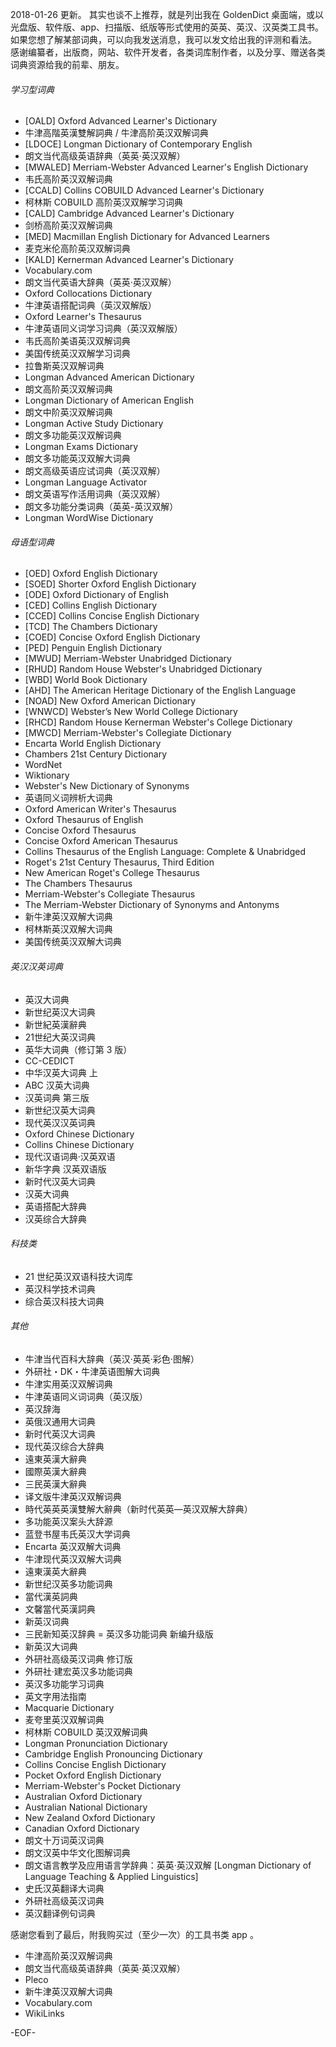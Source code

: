 2018-01-26 更新。
其实也谈不上推荐，就是列出我在 GoldenDict 桌面端，或以光盘版、软件版、app、扫描版、纸版等形式使用的英英、英汉、汉英类工具书。
如果您想了解某部词典，可以向我发送消息，我可以发文给出我的评测和看法。
感谢编纂者，出版商，网站、软件开发者，各类词库制作者，以及分享、赠送各类词典资源给我的前辈、朋友。

###### 学习型词典
- [OALD] Oxford Advanced Learner's Dictionary
- 牛津高階英漢雙解詞典 / 牛津高阶英汉双解词典
- [LDOCE] Longman Dictionary of Contemporary English
- 朗文当代高级英语辞典（英英·英汉双解）
- [MWALED] Merriam-Webster Advanced Learner's English Dictionary
- 韦氏高阶英汉双解词典
- [CCALD] Collins COBUILD Advanced Learner's Dictionary
- 柯林斯 COBUILD 高阶英汉双解学习词典
- [CALD] Cambridge Advanced Learner's Dictionary
- 剑桥高阶英汉双解词典
- [MED] Macmillan English Dictionary for Advanced Learners
- 麦克米伦高阶英汉双解词典
- [KALD] Kernerman Advanced Learner's Dictionary
- Vocabulary.com
- 朗文当代英语大辞典（英英·英汉双解）
- Oxford Collocations Dictionary
- 牛津英语搭配词典（英汉双解版）
- Oxford Learner's Thesaurus
- 牛津英语同义词学习词典（英汉双解版）
- 韦氏高阶美语英汉双解词典
- 美国传统英汉双解学习词典
- 拉鲁斯英汉双解词典
- Longman Advanced American Dictionary
- 朗文高阶英汉双解词典
- Longman Dictionary of American English
- 朗文中阶英汉双解词典
- Longman Active Study Dictionary
- 朗文多功能英汉双解词典
- Longman Exams Dictionary
- 朗文多功能英汉双解大词典
- 朗文高级英语应试词典（英汉双解）
- Longman Language Activator
- 朗文英语写作活用词典（英汉双解）
- 朗文多功能分类词典（英英-英汉双解）
- Longman WordWise Dictionary

###### 母语型词典
- [OED] Oxford English Dictionary
- [SOED] Shorter Oxford English Dictionary
- [ODE] Oxford Dictionary of English
- [CED] Collins English Dictionary
- [CCED] Collins Concise English Dictionary
- [TCD] The Chambers Dictionary
- [COED] Concise Oxford English Dictionary
- [PED] Penguin English Dictionary
- [MWUD] Merriam-Webster Unabridged Dictionary
- [RHUD] Random House Webster's Unabridged Dictionary
- [WBD] World Book Dictionary
- [AHD] The American Heritage Dictionary of the English Language
- [NOAD] New Oxford American Dictionary
- [WNWCD] Webster’s New World College Dictionary
- [RHCD] Random House Kernerman Webster's College Dictionary
- [MWCD] Merriam-Webster's Collegiate Dictionary
- Encarta World English Dictionary
- Chambers 21st Century Dictionary
- WordNet
- Wiktionary
- Webster's New Dictionary of Synonyms
- 英语同义词辨析大词典
- Oxford American Writer's Thesaurus
- Oxford Thesaurus of English
- Concise Oxford Thesaurus
- Concise Oxford American Thesaurus
- Collins Thesaurus of the English Language: Complete & Unabridged
- Roget's 21st Century Thesaurus, Third Edition
- New American Roget's College Thesaurus
- The Chambers Thesaurus
- Merriam-Webster's Collegiate Thesaurus
- The Merriam-Webster Dictionary of Synonyms and Antonyms
- 新牛津英汉双解大词典
- 柯林斯英汉双解大词典
- 美国传统英汉双解大词典

###### 英汉汉英词典
- 英汉大词典
- 新世纪英汉大词典
- 新世紀英漢辭典
- 21世纪大英汉词典
- 英华大词典（修订第 3 版）
- CC-CEDICT
- 中华汉英大词典 上
- ABC 汉英大词典
- 汉英词典 第三版
- 新世纪汉英大词典
- 现代英汉汉英词典
- Oxford Chinese Dictionary
- Collins Chinese Dictionary
- 现代汉语词典·汉英双语
- 新华字典 汉英双语版
- 新时代汉英大词典
- 汉英大词典
- 英语搭配大辞典
- 汉英综合大辞典

###### 科技类
- 21 世纪英汉双语科技大词库
- 英汉科学技术词典
- 综合英汉科技大词典

###### 其他
- 牛津当代百科大辞典（英汉·英英·彩色·图解）
- 外研社・DK・牛津英语图解大词典
- 牛津实用英汉双解词典
- 牛津英语同义词词典（英汉版）
- 英汉辞海
- 英俄汉通用大词典
- 新时代英汉大词典
- 现代英汉综合大辞典
- 遠東英漢大辭典
- 國際英漢大辭典
- 三民英漢大辭典
- 译文版牛津英汉双解词典
- 時代英英英漢雙解大辭典（新时代英英—英汉双解大辞典）
- 多功能英汉案头大辞源
- 蓝登书屋韦氏英汉大学词典
- Encarta 英汉双解大词典
- 牛津现代英汉双解大词典
- 遠東漢英大辭典
- 新世纪汉英多功能词典
- 當代漢英詞典
- 文馨當代英漢詞典
- 新英汉词典
- 三民新知英汉辞典 = 英汉多功能词典 新编升级版
- 新英汉大词典
- 外研社高级英汉词典 修订版
- 外研社·建宏英汉多功能词典
- 英汉多功能学习词典
- 英文字用法指南
- Macquarie Dictionary
- 麦夸里英汉双解词典
- 柯林斯 COBUILD 英汉双解词典
- Longman Pronunciation Dictionary
- Cambridge English Pronouncing Dictionary
- Collins Concise English Dictionary
- Pocket Oxford English Dictionary
- Merriam-Webster's Pocket Dictionary
- Australian Oxford Dictionary
- Australian National Dictionary
- New Zealand Oxford Dictionary
- Canadian Oxford Dictionary
- 朗文十万词英汉词典
- 朗文汉英中华文化图解词典
- 朗文语言教学及应用语言学辞典：英英·英汉双解 [Longman Dictionary of Language Teaching & Applied Linguistics]
- 史氏汉英翻译大词典
- 外研社高级英汉词典
- 英汉翻译例句词典

感谢您看到了最后，附我购买过（至少一次）的工具书类 app 。
- 牛津高阶英汉双解词典
- 朗文当代高级英语辞典（英英·英汉双解）
- Pleco
- 新牛津英汉双解大词典
- Vocabulary.com
- WikiLinks

-EOF-

